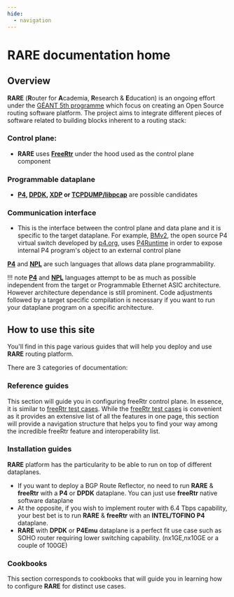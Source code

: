 ```yaml
---
hide:
  - navigation
---
```


# **RARE** documentation home

## **Overview**
**RARE** (**R**outer for **A**cademia, **R**esearch & **E**ducation) is an ongoing effort under the [GÉANT 5th programme](https://www.geant.org/Projects/GEANT_Project_GN4-3) which focus on creating an Open Source routing software platform.
The project aims to integrate different pieces of software related to building blocks inherent to a routing stack:

### **Control plane**:
* **RARE** uses **[FreeRtr](http://freerouter.nop.hu/)** under the hood used as the control plane component
### **Programmable dataplane**
* **[P4](https://p4.org/), [DPDK](https://www.dpdk.org/), [XDP](https://prototype-kernel.readthedocs.io/en/latest/networking/XDP/) or [TCPDUMP/libpcap](https://tcpdump.org)** are possible candidates
### **Communication interface**
* This is the interface between the control plane and data plane and it is specific to the target dataplane. For example, [BMv2](https://github.com/p4lang/behavioral-model), the open source P4 virtual switch developed by [p4.org](https://p4,org), uses [P4Runtime](https://github.com/p4lang/p4runtime) in order to expose internal P4 program's object to an external control plane

**[P4](https://p4.org/)** and **[NPL](https://nplang.org/)** are such languages that allows data plane programmability.

!!! note
    **[P4](https://p4.org/)** and **[NPL](https://nplang.org/)** languages attempt to be as much as possible independent from the target or Programmable Ethernet ASIC architecture.
    However architecture dependance is still prominent. Code adjustments followed by a target specific compilation is necessary if you want to run your dataplane program on a specific architecture.

## **How to use this site**
You'll find in this page various guides that will help you deploy and use **RARE** routing platform.

There are 3 categories of documentation:  

### **Reference guides**
This section will guide you in configuring freeRtr control plane. In essence, it is similar to [freeRtr test cases](http://www.freertr.org/tests.html). While the [freeRtr test cases](http://www.freertr.org/tests.html) is convenient as it provides an extensive list of all the features in one page, this section will provide a navigation structure that helps you to find your way among the incredible freeRtr feature and interoperability list. 

### **Installation guides**
**RARE** platform has the particularity to be able to run on top of different dataplanes.   

* If you want to deploy a BGP Route Reflector, no need to run **RARE** & **freeRtr** with a **P4** or **DPDK** dataplane. You can just use **freeRtr** native software dataplane
* At the opposite, if you wish to implement router with 6.4 Tbps capability, your best bet is to run **RARE** & **freeRtr** with an **INTEL/TOFINO P4** dataplane.
* **RARE** with **DPDK** or **P4Emu** dataplane is a perfect fit use case such as SOHO router requiring lower switching capability. (nx1GE,nx10GE or a couple of 100GE) 

### **Cookbooks**
This section corresponds to cookbooks that will guide you in learning how to configure **RARE** for distinct use cases.

